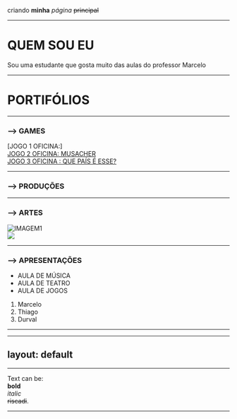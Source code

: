 

criando **minha** _página_ ~~principal~~
* * *
# QUEM SOU EU
 Sou uma estudante que gosta muito das aulas do professor Marcelo  
 * * *
 # PORTIFÓLIOS
 * * *
 ### --> GAMES 
[JOGO 1 OFICINA:]  
[JOGO 2 OFICINA: MUSACHER ](LINK)  
[JOGO 3 OFICINA : QUE PAÍS É ESSE? ](cavalcantebya.github.io/quepaiseesse)  

* * *
 ### --> PRODUÇÕES  
 * * *
 ### --> ARTES  
 ![IMAGEM1](https://www.brik.co/blogs/pixel-art/134478151-olaf-frozen-pixel-art)  
 ![](GAMEOVER.jpg)
 * * *
 ### --> APRESENTAÇÕES  
 * AULA DE MÚSICA
 * AULA DE TEATRO
 * AULA DE JOGOS
 1. Marcelo
 2. Thiago
 3. Durval
 * * *
 
 

---
layout: default
---
* * *
Text can be:  
**bold**    
_italic_  
~~riscadi~~.  
* * *
